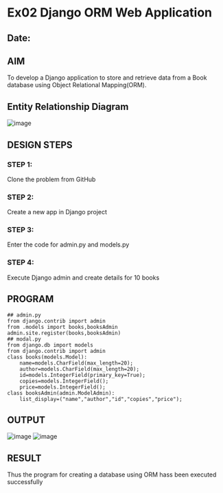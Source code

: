 # Ex02 Django ORM Web Application
## Date: 

## AIM
To develop a Django application to store and retrieve data from a Book database using Object Relational Mapping(ORM).

## Entity Relationship Diagram

![image](https://github.com/Rajaraman77/ORM/assets/150319383/9991f641-acaf-4820-9fac-5035e7e1131b)


## DESIGN STEPS

### STEP 1:
Clone the problem from GitHub

### STEP 2:
Create a new app in Django project

### STEP 3:
Enter the code for admin.py and models.py

### STEP 4:
Execute Django admin and create details for 10 books

## PROGRAM
```
## admin.py
from django.contrib import admin
from .models import books,booksAdmin
admin.site.register(books,booksAdmin)
## modal.py
from django.db import models
from django.contrib import admin
class books(models.Model):
	name=models.CharField(max_length=20);
	author=models.CharField(max_length=20);
	id=models.IntegerField(primary_key=True);
	copies=models.IntegerField();
	price=models.IntegerField();
class booksAdmin(admin.ModelAdmin):
	list_display=("name","author","id","copies","price");
```
## OUTPUT
![image](https://github.com/Rajaraman77/ORM/assets/150319383/d7f329ae-e3fb-4c4c-a6eb-b6f24ad074b8)
![image](https://github.com/Rajaraman77/ORM/assets/150319383/ddf1085f-bf5e-4400-8d0f-307747462072)

## RESULT
Thus the program for creating a database using ORM hass been executed successfully
